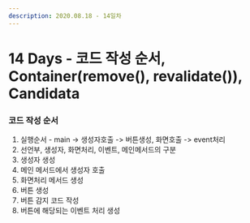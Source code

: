 ```yaml
---
description: 2020.08.18 - 14일차
---
```


# 14 Days - 코드 작성 순서, Container\(remove\(\),  revalidate\(\)\), Candidata

### 코드 작성 순서

1. 실행순서 - main -&gt; 생성자호출 -&gt; 버튼생성, 화면호출 -&gt; event처리
2. 선언부, 생성자, 화면처리, 이벤트, 메인메서드의 구분
3. 생성자 생성
4. 메인 메서드에서 생성자 호출
5. 화면처리 메서드 생성
6. 버튼 생성
7. 버튼 감지 코드 작성
8. 버튼에 해당되는 이벤트 처리 생성


